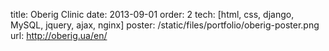 title: Oberig Clinic
date: 2013-09-01
order: 2
tech: [html, css, django, MySQL, jquery, ajax, nginx]
poster: /static/files/portfolio/oberig-poster.png
url: http://oberig.ua/en/
